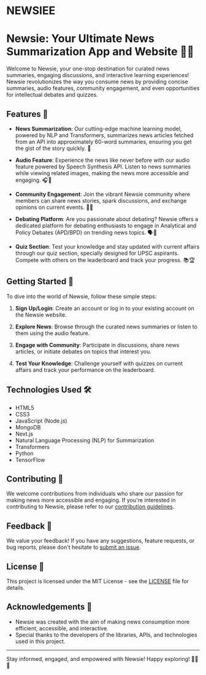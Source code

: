 # NEWSIEE

# Newsie: Your Ultimate News Summarization App and Website 📰✨

Welcome to Newsie, your one-stop destination for curated news summaries, engaging discussions, and interactive learning experiences! Newsie revolutionizes the way you consume news by providing concise summaries, audio features, community engagement, and even opportunities for intellectual debates and quizzes.

## Features 🚀

- **News Summarization**: Our cutting-edge machine learning model, powered by NLP and Transformers, summarizes news articles fetched from an API into approximately 60-word summaries, ensuring you get the gist of the story quickly. 📝

- **Audio Feature**: Experience the news like never before with our audio feature powered by Speech Synthesis API. Listen to news summaries while viewing related images, making the news more accessible and engaging. 🎧📸

- **Community Engagement**: Join the vibrant Newsie community where members can share news stories, spark discussions, and exchange opinions on current events. 💬👥

- **Debating Platform**: Are you passionate about debating? Newsie offers a dedicated platform for debating enthusiasts to engage in Analytical and Policy Debates (APD/BPD) on trending news topics. 🗣️🤔

- **Quiz Section**: Test your knowledge and stay updated with current affairs through our quiz section, specially designed for UPSC aspirants. Compete with others on the leaderboard and track your progress. 📚🏆

## Getting Started 🏁

To dive into the world of Newsie, follow these simple steps:

1. **Sign Up/Login**: Create an account or log in to your existing account on the Newsie website.

2. **Explore News**: Browse through the curated news summaries or listen to them using the audio feature.

3. **Engage with Community**: Participate in discussions, share news articles, or initiate debates on topics that interest you.

4. **Test Your Knowledge**: Challenge yourself with quizzes on current affairs and track your performance on the leaderboard.

## Technologies Used 🛠️

- HTML5
- CSS3
- JavaScript (Node.js)
- MongoDB
- Next.js
- Natural Language Processing (NLP) for Summarization
- Transformers
- Python
- TensorFlow

## Contributing 🤝

We welcome contributions from individuals who share our passion for making news more accessible and engaging. If you're interested in contributing to Newsie, please refer to our [contribution guidelines](CONTRIBUTING.md).

## Feedback 📣

We value your feedback! If you have any suggestions, feature requests, or bug reports, please don't hesitate to [submit an issue](https://github.com/yourusername/newsie/issues).

## License 📜

This project is licensed under the MIT License - see the [LICENSE](LICENSE) file for details.

## Acknowledgements 🙏

- Newsie was created with the aim of making news consumption more efficient, accessible, and interactive.
- Special thanks to the developers of the libraries, APIs, and technologies used in this project.

---

Stay informed, engaged, and empowered with Newsie! Happy exploring! 🚀🌟📰
